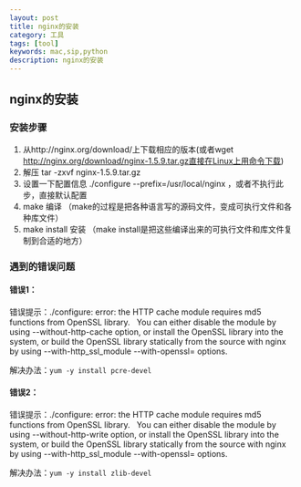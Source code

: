 ```yaml
---
layout: post
title: nginx的安装
category: 工具
tags: [tool]
keywords: mac,sip,python
description: nginx的安装
---
```

   
## nginx的安装   

### 安装步骤   

1. 从http://nginx.org/download/上下载相应的版本(或者wget http://nginx.org/download/nginx-1.5.9.tar.gz直接在Linux上用命令下载)   
2. 解压 tar -zxvf nginx-1.5.9.tar.gz    
3. 设置一下配置信息 ./configure --prefix=/usr/local/nginx ，或者不执行此步，直接默认配置   
4. make 编译 （make的过程是把各种语言写的源码文件，变成可执行文件和各种库文件）    
5. make install 安装 （make install是把这些编译出来的可执行文件和库文件复制到合适的地方）    

### 遇到的错误问题   

#### 错误1：   

错误提示：./configure: error: the HTTP cache module requires md5 functions
from OpenSSL library.   You can either disable the module by using
--without-http-cache option, or install the OpenSSL library into the system,
or build the OpenSSL library statically from the source with nginx by using
--with-http_ssl_module --with-openssl=<path> options.

解决办法：`yum -y install pcre-devel`  

#### 错误2：  

错误提示：./configure: error: the HTTP cache module requires md5 functions
from OpenSSL library.   You can either disable the module by using
--without-http-write option, or install the OpenSSL library into the system,
or build the OpenSSL library statically from the source with nginx by using
--with-http_ssl_module --with-openssl=<path> options.

解决办法：`yum -y install zlib-devel`



